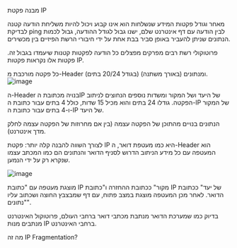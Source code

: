 מבנה פקטת IP   

מאחר וגודל פקטות המידע שנשלחות הוא אינו קבוע ויכול להיות משליחת הודעה קטנה לבדיקת ping לבין הודעה עם דף אינטרנט שלם, ישנו גבול לגודל ההודעה, גבול לכמות הנתונים שניתן להעביר באופן סביר בבת אחת על ידי חיבורי הרשת הפיזיים בין מכשירים.

פרוטוקולי רשת רבים מפרקים מפצלים כל הודעה לפקטות קטנות שיעמדו בגבול זה. פקטות אלו נקראות פקטות IP.

כל פקטה מורכבת מ-Header (בגודל 20/24 בתים) ומנתונים (באורך משתנה).
![image](https://github.com/user-attachments/assets/07282311-fbb9-449e-901c-634eef39bc7b)



ה-Header בנויה מכתובת הIP של היעד ושל המקור ומשדות נוספים הנחוצים לניתוב הפקטה. גודלו 24 בתים והוא מכיל 15 שדות, כולל 4 בתים עבור כתובת ה-IP של המקור ו-4 בתים עבור כתובת ה-IP של היעד.

הנתונים בנויים מהתוכן של הפקטה עצמה (בין אם מחרוזות של הפקטה עצמה לחלק מדך אינטרנט).

לצורך השווה להבנה קלה יותר: פקטת IP היא כמו מעטפת דואר, ה-Header הוא המעטפה עם כל מידע הניתוב הדרוש לסניף הדואר והנתונים הם כמו המכתב עצמו שנקרא רק על ידי הנמען.

 ![image](https://github.com/user-attachments/assets/aed36e08-5d63-4612-8668-b3921cd8cde7)

מוצגת מעטפה עם "כתובת IP מקור" ככתובת ההחזרה ו"כתובת IP של יעד" ככתובת הדואר. לאחר מכן המעטפה מוצגת במצב פתוח, עם דף שמבצבץ החוצה ושכתוב עליו "נתונים".

בדיוק כמו שמערכת הדואר מנתבת מכתבי דואר ברחבי העולם, פרוטוקול האינטרנט מנתבים מנות IP ברחבי האינטרנט.


מה זה IP Fragmentation?  

